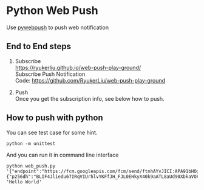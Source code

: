 # Python Web Push

Use [pywebpush](https://pypi.org/project/pywebpush/) to push web notification

## End to End steps

1. Subscribe  
https://ryukerliu.github.io/web-push-play-ground/  
Subscribe Push Notification  
Code: https://github.com/RyukerLiu/web-push-play-ground  

2. Push  
Once you get the subscription info, see below how to push.

## How to push with python

You can see test case for some hint.

`python -m unittest`

And you can run it in command line interface

```
python web_push.py '{"endpoint":"https://fcm.googleapis.com/fcm/send/ftnhAYvJICI:APA91bHOgwyoc63thYr6UBAW0CoUlO3Qozv6r2APpVYSwcVlIB4MqjkCz1z9EyfLrWDfxcZW5HmCNHyF9Inp4l55MSz43HM_994fySWn351rKsJSQvRjUXlIbjXQRbhWbOWkeYCD9yQb","expirationTime":null,"keys":{"p256dh":"BLIF4Jliedu67IRqVIUrhlvYKFfJH_FJL0EHkyX40k9aATL8aUd90XbkaVOPLJVN8hwVhSuwTkLEjsM1UHDosDI","auth":"ZwKXLnviy1oh4j0QuBGj0Q"}}' 'Hello World'
```